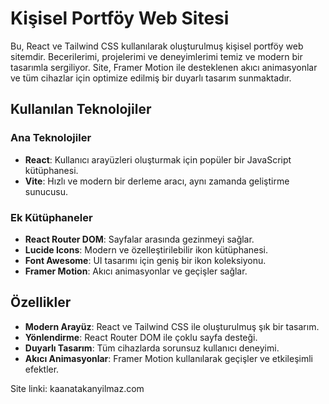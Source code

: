 # Kişisel Portföy Web Sitesi
Bu, React ve Tailwind CSS kullanılarak oluşturulmuş kişisel portföy web sitemdir. Becerilerimi, projelerimi ve deneyimlerimi temiz ve modern bir tasarımla sergiliyor. Site, Framer Motion ile desteklenen akıcı animasyonlar ve tüm cihazlar için optimize edilmiş bir duyarlı tasarım sunmaktadır.

## Kullanılan Teknolojiler
### Ana Teknolojiler

- **React**: Kullanıcı arayüzleri oluşturmak için popüler bir JavaScript kütüphanesi.
- **Vite**: Hızlı ve modern bir derleme aracı, aynı zamanda geliştirme sunucusu.
### Ek Kütüphaneler
- **React Router DOM**: Sayfalar arasında gezinmeyi sağlar.
- **Lucide Icons**: Modern ve özelleştirilebilir ikon kütüphanesi.
- **Font Awesome**: UI tasarımı için geniş bir ikon koleksiyonu.
- **Framer Motion**: Akıcı animasyonlar ve geçişler sağlar.
## Özellikler
- **Modern Arayüz**: React ve Tailwind CSS ile oluşturulmuş şık bir tasarım.
- **Yönlendirme**: React Router DOM ile çoklu sayfa desteği.
- **Duyarlı Tasarım**: Tüm cihazlarda sorunsuz kullanıcı deneyimi.
- **Akıcı Animasyonlar**: Framer Motion kullanılarak geçişler ve etkileşimli efektler.

Site linki: kaanatakanyilmaz.com
